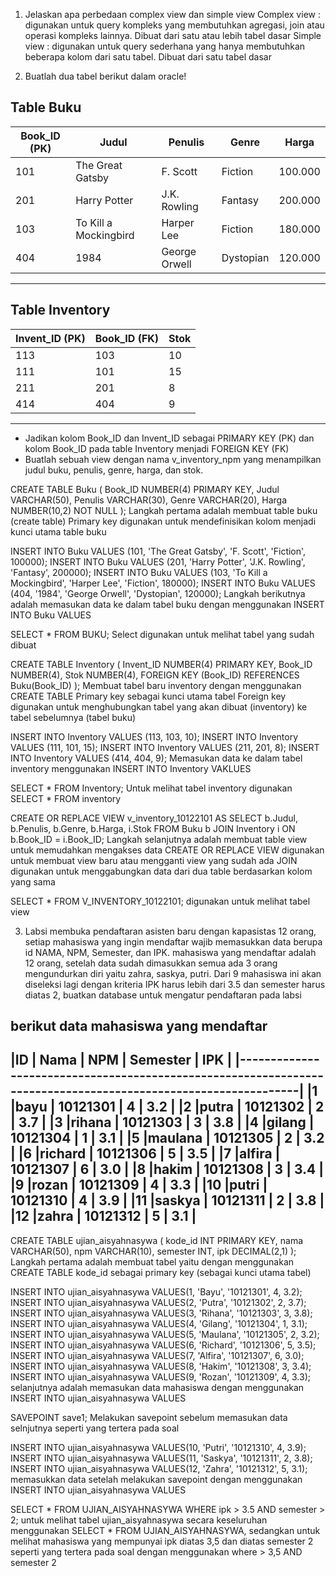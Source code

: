 1. Jelaskan apa perbedaan complex view dan simple view
Complex view : digunakan untuk query kompleks yang membutuhkan agregasi, join atau operasi kompleks lainnya. Dibuat dari satu atau lebih tabel dasar
Simple view : digunakan untuk query sederhana yang hanya membutuhkan beberapa kolom dari satu tabel. Dibuat dari satu tabel dasar

2. Buatlah dua tabel berikut dalam oracle! 

Table Buku
 ---------------------------------------------------------------------------
|Book_ID (PK) | Judul                | Penulis       | Genre     |  Harga   |
|------------ |----------------------|---------------|-----------|----------|
| 101         | The Great Gatsby     | F. Scott      | Fiction   | 100.000  |
| 201         | Harry Potter         | J.K. Rowling  | Fantasy   | 200.000  |
| 103         | To Kill a Mockingbird| Harper Lee    | Fiction   | 180.000  |
| 404         | 1984                 | George Orwell | Dystopian | 120.000  |
----------------------------------------------------------------------------

Table Inventory
 -----------------------------------
|Invent_ID (PK)|Book_ID (FK)| Stok  | 
|--------------|------------|-------|
| 113          | 103        | 10    |
| 111          | 101        | 15    |
| 211          | 201        | 8     |
| 414          | 404        | 9     |
------------------------------------

- Jadikan kolom Book_ID dan Invent_ID sebagai PRIMARY KEY (PK) dan 
kolom Book_ID pada table Inventory menjadi FOREIGN KEY (FK)
- Buatlah sebuah view dengan nama v_inventory_npm yang menampilkan 
judul buku, penulis, genre, harga, dan stok. 

CREATE TABLE Buku ( 
Book_ID NUMBER(4) PRIMARY KEY,
  Judul VARCHAR(50),
  Penulis VARCHAR(30),
  Genre VARCHAR(20),
  Harga NUMBER(10,2) NOT NULL
);
Langkah pertama adalah membuat table buku (create table)
Primary key digunakan untuk mendefinisikan kolom menjadi kunci utama table buku

INSERT INTO Buku VALUES (101, 'The Great Gatsby', 'F. Scott', 'Fiction', 100000);
INSERT INTO Buku VALUES (201, 'Harry Potter', 'J.K. Rowling', 'Fantasy', 200000);
INSERT INTO Buku VALUES (103, 'To Kill a Mockingbird', 'Harper Lee', 'Fiction', 180000);
INSERT INTO Buku VALUES (404, '1984', 'George Orwell', 'Dystopian', 120000);
Langkah berikutnya adalah memasukan data ke dalam tabel buku dengan menggunakan INSERT INTO Buku VALUES

SELECT * FROM BUKU;
Select digunakan untuk melihat tabel yang sudah dibuat

CREATE TABLE Inventory (
  Invent_ID NUMBER(4) PRIMARY KEY,
  Book_ID NUMBER(4),
  Stok NUMBER(4),
  FOREIGN KEY (Book_ID) REFERENCES Buku(Book_ID)
);
Membuat tabel baru inventory dengan menggunakan CREATE TABLE
Primary key sebagai kunci utama tabel
Foreign key digunakan untuk menghubungkan tabel yang akan dibuat (inventory) ke tabel sebelumnya (tabel buku)

INSERT INTO Inventory VALUES (113, 103, 10);
INSERT INTO Inventory VALUES (111, 101, 15);
INSERT INTO Inventory VALUES (211, 201, 8);
INSERT INTO Inventory VALUES (414, 404, 9);
Memasukan data ke dalam tabel inventory menggunakan INSERT INTO Inventory VAKLUES

SELECT * FROM Inventory;
Untuk melihat tabel inventory digunakan SELECT * FROM inventory

CREATE OR REPLACE VIEW v_inventory_10122101 AS
SELECT
  b.Judul,
  b.Penulis,
  b.Genre,
  b.Harga,
  i.Stok
FROM Buku b
JOIN Inventory i ON b.Book_ID = i.Book_ID;
Langkah selanjutnya adalah membuat table view untuk memudahkan mengakses data
CREATE OR REPLACE VIEW digunakan untuk membuat view baru atau mengganti view yang sudah ada
JOIN digunakan untuk menggabungkan data dari dua table berdasarkan kolom yang sama

SELECT * FROM V_INVENTORY_10122101;
digunakan untuk melihat tabel view

3. Labsi membuka pendaftaran asisten baru dengan kapasistas 12 orang, 
setiap mahasiswa yang ingin mendaftar wajib memasukkan data berupa id NAMA, NPM, Semester, dan IPK. 
mahasiswa yang mendaftar adalah 12 orang, setelah data sudah dimasukkan semua ada 3 orang mengundurkan diri yaitu zahra, saskya, putri. 
Dari 9 mahasiswa ini akan diseleksi lagi dengan kriteria IPK harus lebih dari 3.5 dan semester harus diatas 2, buatkan database untuk mengatur pendaftaran pada labsi

berikut data mahasiswa yang mendaftar
 ---------------------------------------------------------------------------------------------------------------
|ID             | Nama			| NPM			| Semester		| IPK			|
|---------------------------------------------------------------------------------------------------------------|
|1              |bayu			| 10121301		| 4			| 3.2			|
|2              |putra			| 10121302		| 2			| 3.7			|
|3              |rihana			| 10121303		| 3			| 3.8			|
|4              |gilang			| 10121304		| 1			| 3.1			|
|5              |maulana		| 10121305		| 2			| 3.2			|
|6              |richard		| 10121306		| 5			| 3.5			|
|7              |alfira			| 10121307		| 6			| 3.0			|
|8              |hakim			| 10121308		| 3			| 3.4			|
|9              |rozan			| 10121309		| 4			| 3.3			|
|10             |putri			| 10121310		| 4			| 3.9			|
|11             |saskya			| 10121311		| 2			| 3.8			|
|12             |zahra			| 10121312		| 5			| 3.1			|
 ---------------------------------------------------------------------------------------------------------------

CREATE TABLE ujian_aisyahnasywa (
  kode_id INT PRIMARY KEY,
  nama VARCHAR(50),
  npm VARCHAR(10),
  semester INT,
  ipk DECIMAL(2,1)
);
Langkah pertama adalah membuat tabel yaitu dengan menggunakan CREATE TABLE
kode_id sebagai primary key (sebagai kunci utama tabel)

INSERT INTO ujian_aisyahnasywa VALUES(1, 'Bayu', '10121301', 4, 3.2);
INSERT INTO ujian_aisyahnasywa VALUES(2, 'Putra', '10121302', 2, 3.7);
INSERT INTO ujian_aisyahnasywa VALUES(3, 'Rihana', '10121303', 3, 3.8);
INSERT INTO ujian_aisyahnasywa VALUES(4, 'Gilang', '10121304', 1, 3.1);
INSERT INTO ujian_aisyahnasywa VALUES(5, 'Maulana', '10121305', 2, 3.2);
INSERT INTO ujian_aisyahnasywa VALUES(6, 'Richard', '10121306', 5, 3.5);
INSERT INTO ujian_aisyahnasywa VALUES(7, 'Alfira', '10121307', 6, 3.0);
INSERT INTO ujian_aisyahnasywa VALUES(8, 'Hakim', '10121308', 3, 3.4);
INSERT INTO ujian_aisyahnasywa VALUES(9, 'Rozan', '10121309', 4, 3.3);
selanjutnya adalah memasukan data mahasiswa dengan menggunakan INSERT INTO ujian_aisyahnasywa VALUES

SAVEPOINT save1;
Melakukan savepoint sebelum memasukan data selnjutnya seperti yang tertera pada soal

INSERT INTO ujian_aisyahnasywa VALUES(10, 'Putri', '10121310', 4, 3.9);
INSERT INTO ujian_aisyahnasywa VALUES(11, 'Saskya', '10121311', 2, 3.8);
INSERT INTO ujian_aisyahnasywa VALUES(12, 'Zahra', '10121312', 5, 3.1);
memasukkan data setelah melakukan savepoint dengan menggunakan INSERT INTO ujian_aisyahnasywa VALUES

SELECT * FROM UJIAN_AISYAHNASYWA
WHERE ipk > 3.5 AND semester > 2;
untuk melihat tabel ujian_aisyahnasywa secara keseluruhan menggunakan SELECT * FROM UJIAN_AISYAHNASYWA, sedangkan untuk melihat mahasiswa yang mempunyai ipk diatas 3,5 dan diatas semester 2 seperti yang tertera pada soal dengan menggunakan where > 3,5 AND semester 2
